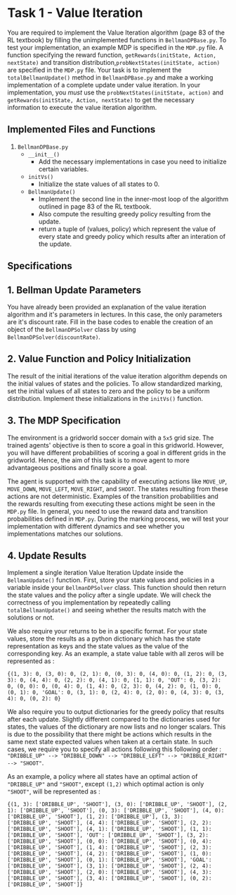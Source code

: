 # Task 1 - Value Iteration

You are required to implement the Value Iteration algorithm (page 83 of the RL textbook) by filling the unimplemented functions in `BellmanDPBase.py`. To test your implementation, an example MDP is specified in the `MDP.py` file.  A function specifying the reward function, `getRewards(initState, Action, nextState)` and transition distribution,`probNextStates(initState, action)` are specified in the `MDP.py` file. Your task is to implement the `totalBellmanUpdate()` method in `BellmanDPBase.py` and make a working implementation of a complete update under value iteration. In your implementation, you *must* use the `probNextStates(initState, action)` and `getRewards(initState, Action, nextState)` to get the necessary information to execute the value iteration algorithm.

## Implemented Files and Functions
1. `BellmanDPBase.py`
   - `__init__()`
     - Add the necessary implementations in case you need to initialize certain variables.
   - `initVs()`
     - Initialize the state values of all states to 0.
   - `BellmanUpdate()`
     - Implement the second line in the inner-most loop of the algorithm outlined in page 83 of the RL textbook.
     - Also compute the resulting greedy policy resulting from the update.
     - return a tuple of (values, policy) which represent the value of every state and greedy policy which results after an interation of the update.
   
## Specifications

## 1. Bellman Update Parameters
You have already been provided an explanation of the value iteration algorithm and it's parameters in lectures. In this case, the only parameters are it's discount rate. Fill in the base codes to enable the creation of an object of the `BellmanDPSolver` class by using `BellmanDPSolver(discountRate)`.

## 2. Value Function and Policy Initialization
The result of the initial iterations of the value iteration algorithm depends on the initial values of states and the policies. To allow standardized marking, set the initial values of all states to zero and the policy to be a uniform distribution. Implement these initializations in the `initVs()` function.

## 3. The MDP Specification
The environment is a gridworld soccer domain with a `5x5` grid size. The trained agents' objective is then to score a goal in this gridworld. However, you will have different probabilities of scoring a goal in different grids in the gridworld. Hence, the aim of this task is to move agent to more advantageous positions and finally score a goal.

The agent is supported with the capability of executing actions like `MOVE_UP`, `MOVE_DOWN`, `MOVE_LEFT`, `MOVE_RIGHT`, and `SHOOT`. The states resulting from these actions are not deterministic. Examples of the transition probabilities and the rewards resulting from executing these actions might be seen in the `MDP.py` file. In general, you need to use the reward data and transition probabilities defined in `MDP.py`. During the marking process, we will test your implementation with different dynamics and see whether you implementations matches our solutions.

## 4. Update Results
Implement a single iteration Value Iteration Update inside the `BellmanUpdate()` function. First, store your state values and policies in a variable inside your `BellmanDPSolver` class. This function should then return the state values and the policy after a single update. We will check the correctness of you implementation by repeatedly calling `totalBellmanUpdate()` and seeing whether the results match with the solutions or not.

We also require your returns to be in a specific format. For your state values, store the results as a python dictionary which has the state representation as keys and the state values as the value of the corresponding key. As an example, a state value table with all zeros will be represented as :

`{(1, 3): 0, (3, 0): 0, (2, 1): 0, (0, 3): 0, (4, 0): 0, (1, 2): 0, (3, 3): 0, (4, 4): 0, (2, 2): 0, (4, 1): 0, (1, 1): 0, 'OUT': 0, (3, 2): 0, (0, 0): 0, (0, 4): 0, (1, 4): 0, (2, 3): 0, (4, 2): 0, (1, 0): 0, (0, 1): 0, 'GOAL': 0, (3, 1): 0, (2, 4): 0, (2, 0): 0, (4, 3): 0, (3, 4): 0, (0, 2): 0}`

We also require you to output dictionaries for the greedy policy that results after each update. Slightly different compared to the dictionaries used for states, the values of the dictionary are now lists and no longer scalars. This is due to the possibility that there might be actions which results in the same next state expected values when taken at a certain state. In such cases, we require you to specify all actions following this following order : `"DRIBBLE_UP" --> "DRIBBLE_DOWN" --> "DRIBBLE_LEFT" --> "DRIBBLE_RIGHT" --> "SHOOT"`.

As an example, a policy where all states have an optimal action of `"DRIBBLE_UP"` and `"SHOOT"`, except `(1,2)` which optimal action is only `"SHOOT"`, will be represented as :

`{(1, 3): ['DRIBBLE_UP', 'SHOOT'], (3, 0): ['DRIBBLE_UP', 'SHOOT'], (2, 1): ['DRIBBLE_UP', 'SHOOT'], (0, 3): ['DRIBBLE_UP', 'SHOOT'], (4, 0): ['DRIBBLE_UP', 'SHOOT'], (1, 2): ['DRIBBLE_UP'], (3, 3): ['DRIBBLE_UP', 'SHOOT'], (4, 4): ['DRIBBLE_UP', 'SHOOT'], (2, 2): ['DRIBBLE_UP', 'SHOOT'], (4, 1): ['DRIBBLE_UP', 'SHOOT'], (1, 1): ['DRIBBLE_UP', 'SHOOT'], 'OUT': ['DRIBBLE_UP', 'SHOOT'], (3, 2): ['DRIBBLE_UP', 'SHOOT'], (0, 0): ['DRIBBLE_UP', 'SHOOT'], (0, 4): ['DRIBBLE_UP', 'SHOOT'], (1, 4): ['DRIBBLE_UP', 'SHOOT'], (2, 3): ['DRIBBLE_UP', 'SHOOT'], (4, 2): ['DRIBBLE_UP', 'SHOOT'], (1, 0): ['DRIBBLE_UP', 'SHOOT'], (0, 1): ['DRIBBLE_UP', 'SHOOT'], 'GOAL': ['DRIBBLE_UP', 'SHOOT'], (3, 1): ['DRIBBLE_UP', 'SHOOT'], (2, 4): ['DRIBBLE_UP', 'SHOOT'], (2, 0): ['DRIBBLE_UP', 'SHOOT'], (4, 3): ['DRIBBLE_UP', 'SHOOT'], (3, 4): ['DRIBBLE_UP', 'SHOOT'], (0, 2): ['DRIBBLE_UP', 'SHOOT']}`

